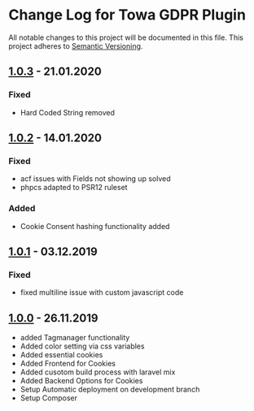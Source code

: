# Change Log for Towa GDPR Plugin

All notable changes to this project will be documented in this file.
This project adheres to [Semantic Versioning](http://semver.org/).  

## [1.0.3](https://bitbucket.org/towa_gmbh/towa-gdpr-plugin/tags/1.0.2) - 21.01.2020

### Fixed
- Hard Coded String removed

## [1.0.2](https://bitbucket.org/towa_gmbh/towa-gdpr-plugin/tags/1.0.2) - 14.01.2020

### Fixed
- acf issues with Fields not showing up solved
- phpcs adapted to PSR12 ruleset

### Added
- Cookie Consent hashing functionality added

## [1.0.1](https://bitbucket.org/towa_gmbh/towa-gdpr-plugin/tags/1.0.1) - 03.12.2019

### Fixed
- fixed multiline issue with custom javascript code

## [1.0.0](https://bitbucket.org/towa_gmbh/towa-gdpr-plugin/tags/1.0.0) - 26.11.2019
- added Tagmanager functionality
- Added color setting via css variables
- Added essential cookies
- Added Frontend for Cookies
- Added cusotom build process with laravel mix
- Added Backend Options for Cookies
- Setup Automatic deployment on development branch
- Setup Composer
